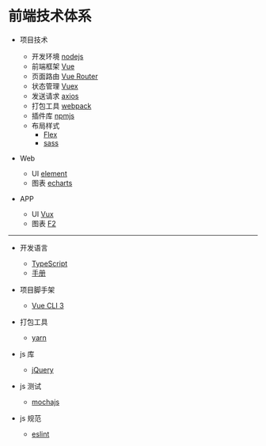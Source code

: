 # 前端技术体系

- 项目技术
  - 开发环境 [nodejs](https://www.nodeapp.cn)
  - 前端框架 [Vue](https://cn.vuejs.org/v2/guide/)
  - 页面路由 [Vue Router](https://router.vuejs.org/zh/)
  - 状态管理 [Vuex](https://vuex.vuejs.org/zh/)
  - 发送请求 [axios](https://www.kancloud.cn/yunye/axios/234845)
  - 打包工具 [webpack](https://webpack.js.org/) 
  - 插件库   [npmjs](https://www.npmjs.com.cn/)
  - 布局样式
	- [Flex](https://www.runoob.com/w3cnote/flex-grammar.html)
	- [sass](https://www.sass.hk/docs/)
- Web
  - UI [element](http://element-cn.eleme.io/#/zh-CN/component/input)
  - 图表 [echarts](http://echarts.baidu.com/examples/)

- APP
  - UI [Vux](https://vux.li/demos/v2/#/demo)
  - 图表 [F2](https://antv.alipay.com/zh-cn/f2/3.x/demo/index.html)


 
---


- 开发语言 
	- [TypeScript](https://www.tslang.cn/docs/home.html) 
	- [手册](https://typescript.bootcss.com/)

- 项目脚手架 
	- [Vue CLI 3](https://cli.vuejs.org/)

- 打包工具
	- [yarn](https://yarn.bootcss.com/docs/getting-started/)
	   
- js 库 
	- [jQuery](https://api.jquery.com/)
  
- js 测试
	- [mochajs](https://mochajs.org/)
	
- js 规范
    - [eslint](https://eslint.org/)



